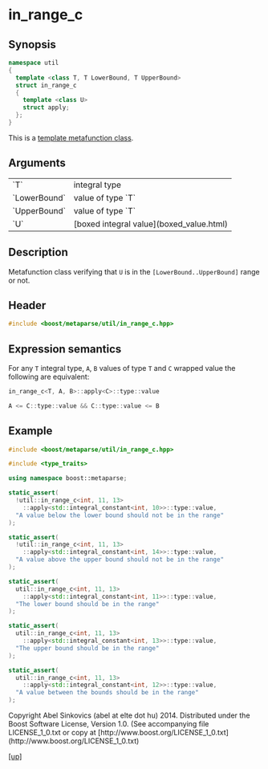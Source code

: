 # in_range_c

## Synopsis

```cpp
namespace util
{
  template <class T, T LowerBound, T UpperBound>
  struct in_range_c
  {
    template <class U>
    struct apply;
  };
}
```

This is a [template metafunction class](metafunction_class.html).

## Arguments

<table cellpadding='0' cellspacing='0'>
  <tr>
    <td>`T`</td>
    <td>integral type</td>
  </tr>
  <tr>
    <td>`LowerBound`</td>
    <td>value of type `T`</td>
  </tr>
  <tr>
    <td>`UpperBound`</td>
    <td>value of type `T`</td>
  </tr>
  <tr>
    <td>`U`</td>
    <td>[boxed integral value](boxed_value.html)</td>
  </tr>
</table>

## Description

Metafunction class verifying that `U` is in the `[LowerBound..UpperBound]` range
or not.

## Header

```cpp
#include <boost/metaparse/util/in_range_c.hpp>
```

## Expression semantics

For any `T` integral type, `A`, `B` values of type `T` and `C` wrapped value the
following are equivalent:

```cpp
in_range_c<T, A, B>::apply<C>::type::value

A <= C::type::value && C::type::value <= B
```

## Example

```cpp
#include <boost/metaparse/util/in_range_c.hpp>

#include <type_traits>

using namespace boost::metaparse;

static_assert(
  !util::in_range_c<int, 11, 13>
    ::apply<std::integral_constant<int, 10>>::type::value,
  "A value below the lower bound should not be in the range"
);

static_assert(
  !util::in_range_c<int, 11, 13>
    ::apply<std::integral_constant<int, 14>>::type::value,
  "A value above the upper bound should not be in the range"
);

static_assert(
  util::in_range_c<int, 11, 13>
    ::apply<std::integral_constant<int, 11>>::type::value,
  "The lower bound should be in the range"
);

static_assert(
  util::in_range_c<int, 11, 13>
    ::apply<std::integral_constant<int, 13>>::type::value,
  "The upper bound should be in the range"
);

static_assert(
  util::in_range_c<int, 11, 13>
    ::apply<std::integral_constant<int, 12>>::type::value,
  "A value between the bounds should be in the range"
);
```

<p class="copyright">
Copyright Abel Sinkovics (abel at elte dot hu) 2014.
Distributed under the Boost Software License, Version 1.0.
(See accompanying file LICENSE_1_0.txt or copy at
[http://www.boost.org/LICENSE_1_0.txt](http://www.boost.org/LICENSE_1_0.txt)
</p>

[[up]](reference.html)


